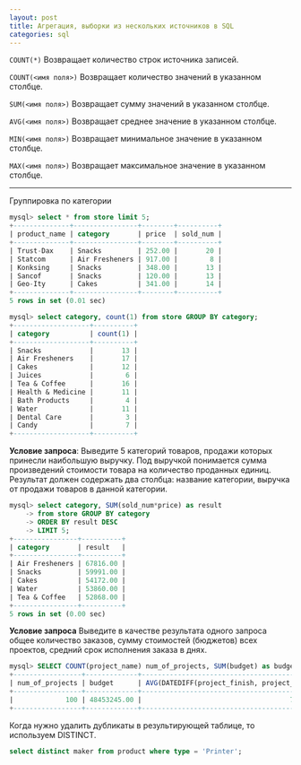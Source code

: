 ```yaml
---
layout: post
title: Агрегация, выборки из нескольких источников в SQL
categories: sql
---
```


```COUNT(*)``` Возвращает количество строк источника записей.

```COUNT(<имя поля>)``` Возвращает количество значений в указанном столбце.

```SUM(<имя поля>)``` Возвращает сумму значений в указанном столбце.

```AVG(<имя поля>)``` Возвращает среднее значение в указанном столбце.

```MIN(<имя поля>)``` Возвращает минимальное значение в указанном столбце.

```MAX(<имя поля>)``` Возвращает максимальное значение в указанном столбце.

----------
Группировка по категории

```sql
mysql> select * from store limit 5;
+--------------+----------------+--------+----------+
| product_name | category       | price  | sold_num |
+--------------+----------------+--------+----------+
| Trust-Dax    | Snacks         | 252.00 |       20 |
| Statcom      | Air Fresheners | 917.00 |        8 |
| Konksing     | Snacks         | 348.00 |       13 |
| Sancof       | Snacks         | 120.00 |       13 |
| Geo-Ity      | Cakes          | 341.00 |       14 |
+--------------+----------------+--------+----------+
5 rows in set (0.01 sec)

mysql> select category, count(1) from store GROUP BY category;
+-------------------+----------+
| category          | count(1) |
+-------------------+----------+
| Snacks            |       13 |
| Air Fresheners    |       17 |
| Cakes             |       12 |
| Juices            |        6 |
| Tea & Coffee      |       16 |
| Health & Medicine |       11 |
| Bath Products     |        4 |
| Water             |       11 |
| Dental Care       |        3 |
| Candy             |        7 |
+-------------------+----------+
```

**Условие запроса**:
Выведите 5 категорий товаров, продажи которых принесли наибольшую выручку. Под выручкой понимается сумма произведений стоимости товара на количество проданных единиц. Результат должен содержать два столбца: 
название категории,
выручка от продажи товаров в данной категории.

```sql
mysql> select category, SUM(sold_num*price) as result
	-> from store GROUP BY category
	-> ORDER BY result DESC
	-> LIMIT 5;
+----------------+----------+
| category       | result   |
+----------------+----------+
| Air Fresheners | 67816.00 |
| Snacks         | 59991.00 |
| Cakes          | 54172.00 |
| Water          | 53860.00 |
| Tea & Coffee   | 52868.00 |
+----------------+----------+
5 rows in set (0.00 sec)
```

**Условие запроса**
Выведите в качестве результата одного запроса общее количество заказов, сумму стоимостей (бюджетов) всех проектов, средний срок исполнения заказа в днях.


```sql
mysql> SELECT COUNT(project_name) num_of_projects, SUM(budget) as budget, AVG(DATEDIFF(project_finish, project_start)) from project;
+-----------------+-------------+----------------------------------------------+
| num_of_projects | budget      | AVG(DATEDIFF(project_finish, project_start)) |
+-----------------+-------------+----------------------------------------------+
|             100 | 48453245.00 |                                     704.3100 |
+-----------------+-------------+----------------------------------------------+
```

Когда нужно удалить дубликаты в результирующей таблице, то используем DISTINCT.

```sql
select distinct maker from product where type = 'Printer';
```

